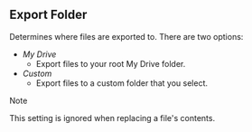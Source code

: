 Export Folder
-------------
Determines where files are exported to. There are two options:

- *My Drive*
  - Export files to your root My Drive folder.
- *Custom*
  - Export files to a custom folder that you select.

> [!NOTE]
> This setting is ignored when replacing a file's contents.
